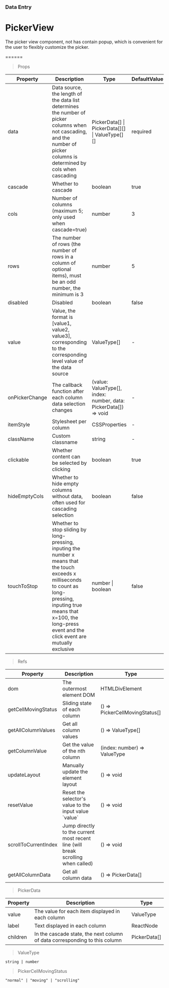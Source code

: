 ### Data Entry

# PickerView 

The picker view component, not has contain popup, which is convenient for the user to flexibly customize the picker.

======

> Props

|Property|Description|Type|DefaultValue|
|----------|-------------|------|------|
|data|Data source, the length of the data list determines the number of picker columns when not cascading, and the number of picker columns is determined by cols when cascading|PickerData\[\] \| PickerData\[\]\[\] \| ValueType\[\]\[\]|required|
|cascade|Whether to cascade|boolean|true|
|cols|Number of columns (maximum 5; only used when cascade=true)|number|3|
|rows|The number of rows (the number of rows in a column of optional items), must be an odd number, the minimum is 3|number|5|
|disabled|Disabled|boolean|false|
|value|Value, the format is \[value1, value2, value3\], corresponding to the corresponding level value of the data source|ValueType\[\]|-|
|onPickerChange|The callback function after each column data selection changes|(value: ValueType\[\], index: number, data: PickerData\[\]) =\> void|-|
|itemStyle|Stylesheet per column|CSSProperties|-|
|className|Custom classname|string|-|
|clickable|Whether content can be selected by clicking|boolean|true|
|hideEmptyCols|Whether to hide empty columns without data, often used for cascading selection|boolean|false|
|touchToStop|Whether to stop sliding by long\-pressing, inputing the number x means that the touch exceeds x milliseconds to count as long\-pressing, inputing true means that x=100, the long\-press event and the click event are mutually exclusive|number \| boolean|false|

> Refs

|Property|Description|Type|
|----------|-------------|------|
|dom|The outermost element DOM|HTMLDivElement|
|getCellMovingStatus|Sliding state of each column|() =\> PickerCellMovingStatus\[\]|
|getAllColumnValues|Get all column values|() =\> ValueType\[\]|
|getColumnValue|Get the value of the nth column|(index: number) =\> ValueType|
|updateLayout|Manually update the element layout|() =\> void|
|resetValue|Reset the selector's value to the input value \`value\`|() =\> void|
|scrollToCurrentIndex|Jump directly to the current most recent line (will break scrolling when called)|() =\> void|
|getAllColumnData|Get all column data|() =\> PickerData\[\]|

> PickerData

|Property|Description|Type|
|----------|-------------|------|
|value|The value for each item displayed in each column|ValueType|
|label|Text displayed in each column|ReactNode|
|children|In the cascade state, the next column of data corresponding to this column|PickerData\[\]|

> ValueType

```
string | number
```

> PickerCellMovingStatus

```
"normal" | "moving" | "scrolling"
```
